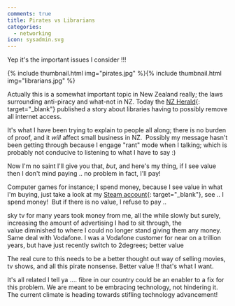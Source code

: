```yaml
---
comments: true
title: Pirates vs Librarians
categories:
  - networking
icon: sysadmin.svg
---
```

Yep it's the important issues I consider !!!

{% include thumbnail.html img="pirates.jpg" %}{% include thumbnail.html img="librarians.jpg" %}

Actually this is a somewhat important topic in New Zealand really; the laws surrounding anti-piracy and what-not in NZ. Today the [NZ Herald](http://www.nzherald.co.nz/nz/news/article.cfm?c_id=1&objectid=10726286&ref=facebookheadlines){: target="_blank"} published a story about libraries having to possibly remove all internet access.

It's what I have been trying to explain to people all along; there is no burden of proof, and it _will_ affect small business in NZ.  Possibly my message hasn't been getting through because I engage "rant" mode when I talking; which is probably not conducive to listening to what I have to say :)

Now I'm no saint I'll give you that, _but_, and here's my thing, if I see value then I don't mind paying .. no problem in fact, I'll pay!

Computer games for instance; I spend money, because I see value in what I'm buying, just take a look at my [Steam account](http://steamcommunity.com/id/TerminalAddict/games?tab=all){: target="_blank"}, see .. I spend money!  But if there is no value, I refuse to pay .. 

sky tv for many years took money from me, all the while slowly but surely, increasing the amount of advertising I had to sit through, the value diminished to where I could no longer stand giving them any money. Same deal with Vodafone. I was a Vodafone customer for near on a trillion years, but have just recently switch to 2degrees; better value

The real cure to this needs to be a better thought out way of selling movies, tv shows, and all this pirate nonsense. Better value !! that's what I want.

It's all related I tell ya .... fibre in our country could be an enabler to a fix for this problem. We are meant to be embracing technology, not hindering it. The current climate is heading towards stifling technology advancement!
